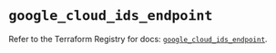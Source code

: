 # `google_cloud_ids_endpoint`

Refer to the Terraform Registry for docs: [`google_cloud_ids_endpoint`](https://registry.terraform.io/providers/hashicorp/google/5.29.1/docs/resources/cloud_ids_endpoint).
